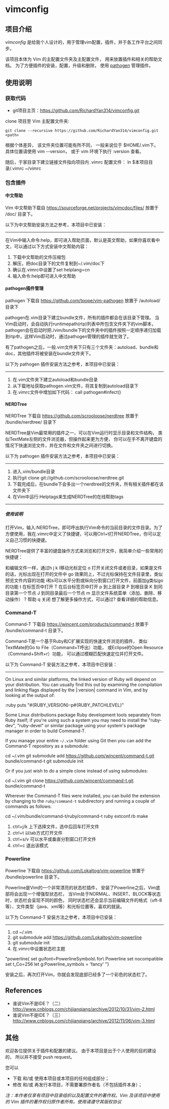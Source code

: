 # vimconfig

## 项目介绍

*vimconfig* 是给我个人设计的，用于管理vim配置，插件，并于各工作平台之间同步。

该项目本体为 Vim 的主配置文件夹及主配置文件，
用来放置插件和相关的帮助文档。
为了方便插件的安装，配置，升级和删除，
使用 [pathogen](https://github.com/tpope/vim-pathogen) 管理插件。

## 使用说明

### 获取代码

* git项目主页：https://github.com/RichardYan314/vimconfig.git

clone 项目至 Vim 主配置文件夹:
    
    git clone --recursive https://github.com/RichardYan314/vimconfig.git <path>

根据个体差异，
该文件夹位置可能有所不同，
一般来说位于 $HOME/.vim下。
具体位置请使用 vim --version，
或于 vim 环境下执行 :version 查看。

随后，于家目录下建立链接文件指向项目内 .vimrc 配置文件：
    ln $本项目目录/.vimrc ~/vimrc

### 包含插件

#### 中文帮助
Vim 中文帮助下载自 https://sourceforge.net/projects/vimcdoc/files/
放置于 /doc/ 目录下。

以下为中文帮助安装方法之参考，本项目中已安装：

---
在Vim中输入命令:help，即可进入帮助页面，默认是英文帮助，如果你喜欢看中文，可以通过以下方式安装中文帮助内容：
1. 下载中文帮助的文件压缩包
2. 解压，把doc目录下的文件复制到~/.vim/doc下
3. 确认在.vimrc中设置了set helplang=cn
4. 输入命令:help即可进入中文帮助

#### pathogen插件管理
pathogen 下载自 https://github.com/tpope/vim-pathogen
放置于 /autoload/ 目录下

pathogen在.vim目录下建立bundle文件，所有的插件都会在该目录下管理。
当Vim启动时，会自动执行runtimepath(rtp)列表中所包含文件夹下的vim脚本，pathogen会在启动时把./vim/bundle下的文件夹中的插件按照一定顺序递归加载到rtp中，这样Vim启动时，通过pathogen管理的插件就生效了。

有了pathogen之后，一般.vim文件夹下只有三个文件夹：autoload、bundle和doc，其他插件将被安装在bundle文件夹下。

以下为 pathogen 插件安装方法之参考，本项目中已安装：

---
1. 在.vim文件夹下建立autoload和bundle目录
2. 从下载地址获取pathogen.vim文件，将其复制到autoload目录下
3. 在.vimrc文件中增加如下代码：
    call pathogen#infect()

#### NERDTree
NERDTree 下载自 https://github.com/scrooloose/nerdtree
放置于 /bundle/nerdtree/ 目录下

NERDTree是Vim最常用的插件之一，可以在Vim运行时显示目录和文件结构，
类似TextMate左侧的文件浏览器，但操作起来更为方便，
你可以在手不离开键盘的情况下快速浏览文件，并在文件和文件夹之间进行切换。

以下为 pathogen 插件安装方法之参考，本项目中已安装：

---
1. 进入.vim/bundle目录
2. 执行git clone git://github.com/scrooloose/nerdtree.git
3. 下载完成后，在bundle下会多出一个nerdtree的文件夹，所有相关插件都在该文件夹下
4. 在Vim中运行:Helptags来生成NERDTree的在线帮助tags

---
##### 使用说明
打开Vim，输入:NERDTree，即可呼出执行Vim命令的当前目录的文件目录。为了方便使用，我在.vimrc中定义了快捷键，可以用Ctrl+t打开NERDTree，你可以定义自己习惯的快捷键。

NERDTree提供了丰富的键盘操作方式来浏览和打开文件，我简单介绍一些常用的快捷键：

和编辑文件一样，通过h j k l移动光标定位
o 打开关闭文件或者目录，如果是文件的话，光标出现在打开的文件中
go 效果同上，不过光标保持在文件目录里，类似预览文件内容的功能
i和s可以水平分割或纵向分割窗口打开文件，前面加g类似go的功能
t 在标签页中打开
T 在后台标签页中打开
p 到上层目录
P 到根目录
K 到同目录第一个节点
J 到同目录最后一个节点
m 显示文件系统菜单（添加、删除、移动操作）
? 帮助
q 关闭
想了解更多操作方式，可以通过? 查看详细的帮助信息。

### Command-T
Command-T 下载自 https://wincent.com/products/command-t
放置于 /bundle/command-t 目录下。

Command-T是一个基于Ruby和C扩展实现的快速文件浏览的插件，
类似TextMate的Go to File（Command+T呼出）功能，
或Eclipse的Open Resource（Command+Shift+r）功能，
可以通过模糊匹配快速定位并打开文件。

以下为 Command-T 安装方法之参考，本项目中已安装：

---
On Linux and similar platforms, the linked version of Ruby will depend on
your distribution. You can usually find this out by examining the
compilation and linking flags displayed by the |:version| command in Vim, and
by looking at the output of:

  :ruby puts "#{RUBY_VERSION}-p#{RUBY_PATCHLEVEL}"

Some Linux distributions package Ruby development tools separately from Ruby
itself; if you're using such a system you may need to install the "ruby-dev",
"ruby-devel" or similar package using your system's package manager in order
to build Command-T.

If you manage your entire `~/.vim` folder using Git then you can add the
Command-T repository as a submodule:

  cd ~/.vim
  git submodule add https://github.com/wincent/command-t.git bundle/command-t
  git submodule init

Or if you just wish to do a simple clone instead of using submodules:

  cd ~/.vim
  git clone https://github.com/wincent/command-t.git bundle/command-t


Wherever the Command-T files were installed, you can build the extension by
changing to the `ruby/command-t` subdirectory and running a couple of commands
as follows:

  cd ~/.vim/bundle/command-t/ruby/command-t
  ruby extconf.rb
  make

1. ctrl+j/k 上下选择文件，选中后回车打开文件
2. ctrl+t 以tab方式打开文件
3. ctrl+s/v 可以水平或垂直分割窗口打开文件
4. ctrl+c 退出该模式

### Powerline
Powerline 下载自 https://github.com/Lokaltog/vim-powerline
放置于 /bundle/powerline 目录下。

Powerline是Vim的一个非常漂亮的状态栏插件，
安装了Powerline之后，Vim底部将会出现一个增强型状态栏，
当Vim处于NORMAL、INSERT、BLOCK等状态时，状态栏会呈现不同的颜色，
同时状态栏还会显示当前编辑文件的格式（uft-8等）、文件类型（java、xml等）和光标位置等，喜欢的就装。

以下为 Command-T 安装方法之参考，本项目中已安装：

---
1. cd ~/.vim
2. git submodule add https://github.com/Lokaltog/vim-powerline
3. git submodule init
4. 在.vimrc中设置状态栏主题

 "powerline{
 set guifont=PowerlineSymbols\ for\ Powerline
 set nocompatible
 set t_Co=256
 let g:Powerline_symbols = 'fancy'
 "}

安装之后，再次打开Vim，你就会发现底部已经多了一个彩色的状态栏了。

## References
* 谁说Vim不是IDE？（二） http://www.cnblogs.com/chijianqiang/archive/2012/10/31/vim-2.html
* 谁说Vim不是IDE？（三） http://www.cnblogs.com/chijianqiang/archive/2012/11/06/vim-3.html

## 其他

欢迎各位提供关于插件和配置的建议。
由于本项目是出于个人使用的目的建设的，
所以并不接受 push request。

您可以
*	下载 和/或 使用本项目或本项目的任何组成部分；
*	修改 和/或 再发行本项目，不需要署原作者名（不包括插件本身）；

*注：本作者仅享有项目中目录组织以及配置文件的著作权。Vim 及该项目中使用的 Vim 插件的著作权归原作者所有。使用请遵守其版权协议*

